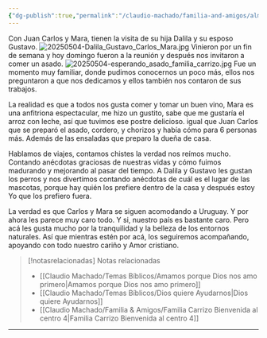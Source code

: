 ```yaml
---
{"dg-publish":true,"permalink":"/claudio-machado/familia-and-amigos/almuerzo-en-lo-de-flia-carrizo/","title":"Almuerzo en lo de Flia Carrizo","tags":["Amistad","Familia"]}
---
```


Con Juan Carlos y Mara, tienen la visita de su hija Dalila y su esposo Gustavo. 
![20250504-Dalila_Gustavo_Carlos_Mara.jpg](/img/user/07%20-%20Personal/Im%C3%A1genes/20250504-Dalila_Gustavo_Carlos_Mara.jpg)
Vinieron por un fin de semana y hoy domingo fueron a la reunión y después nos invitaron a comer un asado.
![20250504-esperando_asado_familia_carrizo.jpg](/img/user/07%20-%20Personal/Im%C3%A1genes/20250504-esperando_asado_familia_carrizo.jpg)
Fue un momento muy familiar, donde pudimos conocernos un poco más, ellos nos preguntaron a que nos dedicamos y ellos también nos contaron de sus trabajos.

La realidad es que a todos nos gusta comer y tomar un buen vino, Mara es una anfitriona espectacular, me hizo un gustito, sabe que me gustaría el arroz con leche, así que tuvimos ese postre delicioso. igual que Juan Carlos que se preparó el asado, cordero, y chorizos y había cómo para 6 personas más. Además de las ensaladas que preparo la dueña de casa.

Hablamos de viajes, contamos chistes la verdad nos reímos mucho. Contando anécdotas graciosas de nuestras vidas y cómo fuimos madurando y mejorando al pasar del tiempo. A Dalila y Gustavo les gustan los perros y nos divertimos contando anécdotas de cuál es el lugar de las mascotas, porque hay quién los prefiere dentro de la casa y después estoy Yo que los prefiero fuera.

La verdad es que Carlos y Mara se siguen acomodando a Uruguay. Y por ahora les parece muy caro todo. Y si, nuestro país es bastante caro. Pero acá les gusta mucho por la tranquilidad y la belleza de los entornos naturales. Así que mientras estén por acá, los seguiremos acompañando, apoyando con todo nuestro cariño y Amor cristiano.


> [!notasrelacionadas] Notas relacionadas
> - [[Claudio Machado/Temas Bíblicos/Amamos porque Dios nos amo primero\|Amamos porque Dios nos amo primero]]
> - [[Claudio Machado/Temas Bíblicos/Dios quiere Ayudarnos\|Dios quiere Ayudarnos]]
> - [[Claudio Machado/Familia & Amigos/Familia Carrizo Bienvenida al centro 4\|Familia Carrizo Bienvenida al centro 4]]



---

